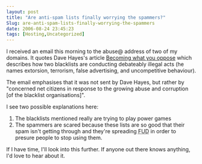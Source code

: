 ```yaml
---
layout: post
title: "Are anti-spam lists finally worrying the spammers?"
Slug: are-anti-spam-lists-finally-worrying-the-spammers
date: 2006-08-24 23:45:23
tags: [Hosting,Uncategorized]
---
```

I received an email this morning to the abuse@ address of two of my domains. It quotes Dave Hayes's article [Becoming what you oppose](http://www.jetcafe.org/dave/usenet/dheditorial6.html) which describes how two blacklists are conducting debateably illegal acts (he names extorsion, terrorism, false advertising, and uncompetitive behaviour).

The email emphasises that it was not sent by Dave Hayes, but rather by "concerned net citizens in response to the growing abuse and corruption \[of the blacklist organisations\]".

I see two possible explanations here:

1. The blacklists mentioned really are trying to play power games
2. The spammers are scared because these lists are so good that their spam isn't getting through and they're spreading <abbr title="Fear, Uncertainty and Doubt">FUD</abbr> in order to presure people to stop using them.

If I have time, I'll look into this further. If anyone out there knows anything, I'd love to hear about it.

